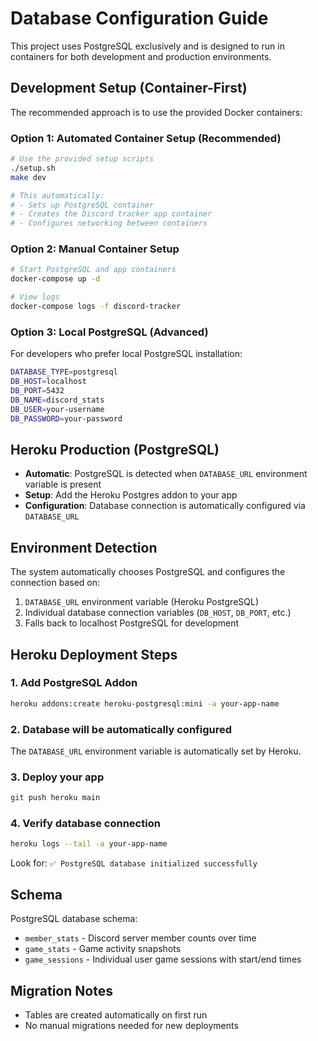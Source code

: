 # Database Configuration Guide

This project uses PostgreSQL exclusively and is designed to run in containers for both development and production environments.

## Development Setup (Container-First)

The recommended approach is to use the provided Docker containers:

### Option 1: Automated Container Setup (Recommended)
```bash
# Use the provided setup scripts
./setup.sh
make dev

# This automatically:
# - Sets up PostgreSQL container
# - Creates the Discord tracker app container
# - Configures networking between containers
```

### Option 2: Manual Container Setup
```bash
# Start PostgreSQL and app containers
docker-compose up -d

# View logs
docker-compose logs -f discord-tracker
```

### Option 3: Local PostgreSQL (Advanced)
For developers who prefer local PostgreSQL installation:
```bash
DATABASE_TYPE=postgresql
DB_HOST=localhost
DB_PORT=5432
DB_NAME=discord_stats
DB_USER=your-username
DB_PASSWORD=your-password
```

## Heroku Production (PostgreSQL)
- **Automatic**: PostgreSQL is detected when `DATABASE_URL` environment variable is present
- **Setup**: Add the Heroku Postgres addon to your app
- **Configuration**: Database connection is automatically configured via `DATABASE_URL`

## Environment Detection
The system automatically chooses PostgreSQL and configures the connection based on:
1. `DATABASE_URL` environment variable (Heroku PostgreSQL)
2. Individual database connection variables (`DB_HOST`, `DB_PORT`, etc.)
3. Falls back to localhost PostgreSQL for development

## Heroku Deployment Steps

### 1. Add PostgreSQL Addon
```bash
heroku addons:create heroku-postgresql:mini -a your-app-name
```

### 2. Database will be automatically configured
The `DATABASE_URL` environment variable is automatically set by Heroku.

### 3. Deploy your app
```bash
git push heroku main
```

### 4. Verify database connection
```bash
heroku logs --tail -a your-app-name
```
Look for: `✅ PostgreSQL database initialized successfully`

## Schema
PostgreSQL database schema:
- `member_stats` - Discord server member counts over time
- `game_stats` - Game activity snapshots
- `game_sessions` - Individual user game sessions with start/end times

## Migration Notes
- Tables are created automatically on first run
- No manual migrations needed for new deployments
